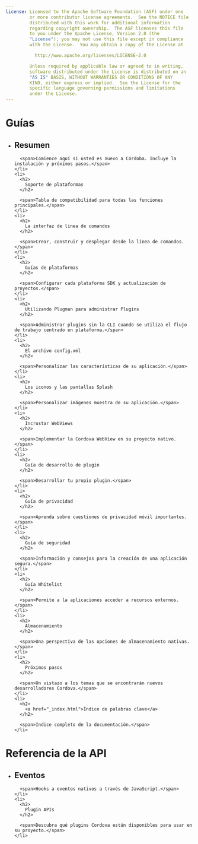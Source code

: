 ```yaml
---
license: Licensed to the Apache Software Foundation (ASF) under one
         or more contributor license agreements.  See the NOTICE file
         distributed with this work for additional information
         regarding copyright ownership.  The ASF licenses this file
         to you under the Apache License, Version 2.0 (the
         "License"); you may not use this file except in compliance
         with the License.  You may obtain a copy of the License at

           http://www.apache.org/licenses/LICENSE-2.0

         Unless required by applicable law or agreed to in writing,
         software distributed under the License is distributed on an
         "AS IS" BASIS, WITHOUT WARRANTIES OR CONDITIONS OF ANY
         KIND, either express or implied.  See the License for the
         specific language governing permissions and limitations
         under the License.
---
```


<div id="home">
  <h1>
    Guías
  </h1>
  
  <ul>
    <li>
      <h2>
        Resumen
      </h2>
      
      <span>Comience aquí si usted es nuevo a Córdoba. Incluye la instalación y próximos pasos.</span>
    </li>
    <li>
      <h2>
        Soporte de plataformas
      </h2>
      
      <span>Tabla de compatibilidad para todas las funciones principales.</span>
    </li>
    <li>
      <h2>
        La interfaz de linea de comandos
      </h2>
      
      <span>Crear, construir y desplegar desde la línea de comandos.</span>
    </li>
    <li>
      <h2>
        Guías de plataformas
      </h2>
      
      <span>Configurar cada plataforma SDK y actualización de proyectos.</span>
    </li>
    <li>
      <h2>
        Utilizando Plugman para administrar Plugins
      </h2>
      
      <span>Administrar plugins sin la CLI cuando se utiliza el flujo de trabajo centrado en plataforma.</span>
    </li>
    <li>
      <h2>
        El archivo config.xml
      </h2>
      
      <span>Personalizar las características de su aplicación.</span>
    </li>
    <li>
      <h2>
        Los iconos y las pantallas Splash
      </h2>
      
      <span>Personalizar imágenes muestra de su aplicación.</span>
    </li>
    <li>
      <h2>
        Incrustar WebViews
      </h2>
      
      <span>Implementar la Cordova WebView en su proyecto nativo.</span>
    </li>
    <li>
      <h2>
        Guía de desarrollo de plugin
      </h2>
      
      <span>Desarrollar tu propio plugin.</span>
    </li>
    <li>
      <h2>
        Guía de privacidad
      </h2>
      
      <span>Aprenda sobre cuestiones de privacidad móvil importantes.</span>
    </li>
    <li>
      <h2>
        Guía de seguridad
      </h2>
      
      <span>Información y consejos para la creación de una aplicación segura.</span>
    </li>
    <li>
      <h2>
        Guía Whitelist
      </h2>
      
      <span>Permite a la aplicaciones acceder a recursos externos.</span>
    </li>
    <li>
      <h2>
        Almacenamiento
      </h2>
      
      <span>Una perspectiva de las opciones de almacenamiento nativas.</span>
    </li>
    <li>
      <h2>
        Próximos pasos
      </h2>
      
      <span>Un vistazo a los temas que se encontrarán nuevos desarrolladores Cordova.</span>
    </li>
    <li>
      <h2>
        <a href="_index.html">Índice de palabras clave</a>
      </h2>
      
      <span>Índice completo de la documentación.</span>
    </li>
  </ul>
  
  <h1>
    Referencia de la API
  </h1>
  
  <ul>
    <li>
      <h2>
        Eventos
      </h2>
      
      <span>Hooks a eventos nativos a través de JavaScript.</span>
    </li>
    <li>
      <h2>
        Plugin APIs
      </h2>
      
      <span>Descubra qué plugins Cordova están disponibles para usar en su proyecto.</span>
    </li>
  </ul>
</div>